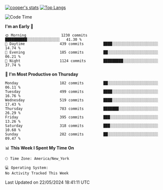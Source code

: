[![cooper's stats](https://github-readme-stats-l2ak-km2n59e3j-coopjzs-projects.vercel.app/api?username=coopjz&count_private=true)](https://github.com/coopjz/github-readme-stats)
[![Top Langs](https://github-readme-stats-l2ak-km2n59e3j-coopjzs-projects.vercel.app/api/top-langs/?username=coopjz&count_private=true&langs_count=8&layout=compact&&hide=C)](https://github.com/coopjz/github-readme-stats)
<!--START_SECTION:waka-->
![Code Time](http://img.shields.io/badge/Code%20Time-36%20hrs%2016%20mins-blue)

**I'm an Early 🐤** 

```text
🌞 Morning                1230 commits        ██████████░░░░░░░░░░░░░░░   41.30 % 
🌆 Daytime                439 commits         ████░░░░░░░░░░░░░░░░░░░░░   14.74 % 
🌃 Evening                185 commits         ██░░░░░░░░░░░░░░░░░░░░░░░   06.21 % 
🌙 Night                  1124 commits        █████████░░░░░░░░░░░░░░░░   37.74 % 
```
📅 **I'm Most Productive on Thursday** 

```text
Monday                   182 commits         ██░░░░░░░░░░░░░░░░░░░░░░░   06.11 % 
Tuesday                  499 commits         ████░░░░░░░░░░░░░░░░░░░░░   16.76 % 
Wednesday                519 commits         ████░░░░░░░░░░░░░░░░░░░░░   17.43 % 
Thursday                 783 commits         ███████░░░░░░░░░░░░░░░░░░   26.29 % 
Friday                   395 commits         ███░░░░░░░░░░░░░░░░░░░░░░   13.26 % 
Saturday                 318 commits         ███░░░░░░░░░░░░░░░░░░░░░░   10.68 % 
Sunday                   282 commits         ██░░░░░░░░░░░░░░░░░░░░░░░   09.47 % 
```


📊 **This Week I Spent My Time On** 

```text
🕑︎ Time Zone: America/New_York

💻 Operating System: 
No Activity Tracked This Week
```


 Last Updated on 22/05/2024 18:41:11 UTC
<!--END_SECTION:waka-->
